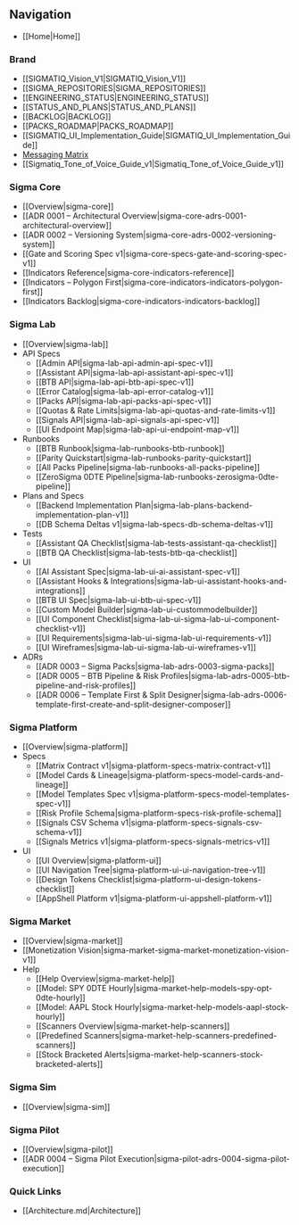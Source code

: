 ## Navigation

- [[Home|Home]]

### Brand
- [[SIGMATIQ_Vision_V1|SIGMATIQ_Vision_V1]]
- [[SIGMA_REPOSITORIES|SIGMA_REPOSITORIES]]
- [[ENGINEERING_STATUS|ENGINEERING_STATUS]]
- [[STATUS_AND_PLANS|STATUS_AND_PLANS]]
- [[BACKLOG|BACKLOG]]
- [[PACKS_ROADMAP|PACKS_ROADMAP]]
- [[SIGMATIQ_UI_Implementation_Guide|SIGMATIQ_UI_Implementation_Guide]]
- [Messaging Matrix](Sigmatiq_Messaging_Matrix_v1.xlsx)
- [[Sigmatiq_Tone_of_Voice_Guide_v1|Sigmatiq_Tone_of_Voice_Guide_v1]]

### Sigma Core
- [[Overview|sigma-core]]
- [[ADR 0001 – Architectural Overview|sigma-core-adrs-0001-architectural-overview]]
- [[ADR 0002 – Versioning System|sigma-core-adrs-0002-versioning-system]]
- [[Gate and Scoring Spec v1|sigma-core-specs-gate-and-scoring-spec-v1]]
- [[Indicators Reference|sigma-core-indicators-reference]]
- [[Indicators – Polygon First|sigma-core-indicators-indicators-polygon-first]]
- [[Indicators Backlog|sigma-core-indicators-indicators-backlog]]

### Sigma Lab
- [[Overview|sigma-lab]]
- API Specs
  - [[Admin API|sigma-lab-api-admin-api-spec-v1]]
  - [[Assistant API|sigma-lab-api-assistant-api-spec-v1]]
  - [[BTB API|sigma-lab-api-btb-api-spec-v1]]
  - [[Error Catalog|sigma-lab-api-error-catalog-v1]]
  - [[Packs API|sigma-lab-api-packs-api-spec-v1]]
  - [[Quotas & Rate Limits|sigma-lab-api-quotas-and-rate-limits-v1]]
  - [[Signals API|sigma-lab-api-signals-api-spec-v1]]
  - [[UI Endpoint Map|sigma-lab-api-ui-endpoint-map-v1]]
- Runbooks
  - [[BTB Runbook|sigma-lab-runbooks-btb-runbook]]
  - [[Parity Quickstart|sigma-lab-runbooks-parity-quickstart]]
  - [[All Packs Pipeline|sigma-lab-runbooks-all-packs-pipeline]]
  - [[ZeroSigma 0DTE Pipeline|sigma-lab-runbooks-zerosigma-0dte-pipeline]]
- Plans and Specs
  - [[Backend Implementation Plan|sigma-lab-plans-backend-implementation-plan-v1]]
  - [[DB Schema Deltas v1|sigma-lab-specs-db-schema-deltas-v1]]
- Tests
  - [[Assistant QA Checklist|sigma-lab-tests-assistant-qa-checklist]]
  - [[BTB QA Checklist|sigma-lab-tests-btb-qa-checklist]]
- UI
  - [[AI Assistant Spec|sigma-lab-ui-ai-assistant-spec-v1]]
  - [[Assistant Hooks & Integrations|sigma-lab-ui-assistant-hooks-and-integrations]]
  - [[BTB UI Spec|sigma-lab-ui-btb-ui-spec-v1]]
  - [[Custom Model Builder|sigma-lab-ui-custommodelbuilder]]
  - [[UI Component Checklist|sigma-lab-ui-sigma-lab-ui-component-checklist-v1]]
  - [[UI Requirements|sigma-lab-ui-sigma-lab-ui-requirements-v1]]
  - [[UI Wireframes|sigma-lab-ui-sigma-lab-ui-wireframes-v1]]
- ADRs
  - [[ADR 0003 – Sigma Packs|sigma-lab-adrs-0003-sigma-packs]]
  - [[ADR 0005 – BTB Pipeline & Risk Profiles|sigma-lab-adrs-0005-btb-pipeline-and-risk-profiles]]
  - [[ADR 0006 – Template First & Split Designer|sigma-lab-adrs-0006-template-first-create-and-split-designer-composer]]

### Sigma Platform
- [[Overview|sigma-platform]]
- Specs
  - [[Matrix Contract v1|sigma-platform-specs-matrix-contract-v1]]
  - [[Model Cards & Lineage|sigma-platform-specs-model-cards-and-lineage]]
  - [[Model Templates Spec v1|sigma-platform-specs-model-templates-spec-v1]]
  - [[Risk Profile Schema|sigma-platform-specs-risk-profile-schema]]
  - [[Signals CSV Schema v1|sigma-platform-specs-signals-csv-schema-v1]]
  - [[Signals Metrics v1|sigma-platform-specs-signals-metrics-v1]]
- UI
  - [[UI Overview|sigma-platform-ui]]
  - [[UI Navigation Tree|sigma-platform-ui-ui-navigation-tree-v1]]
  - [[Design Tokens Checklist|sigma-platform-ui-design-tokens-checklist]]
  - [[AppShell Platform v1|sigma-platform-ui-appshell-platform-v1]]

### Sigma Market
- [[Overview|sigma-market]]
- [[Monetization Vision|sigma-market-sigma-market-monetization-vision-v1]]
- Help
  - [[Help Overview|sigma-market-help]]
  - [[Model: SPY 0DTE Hourly|sigma-market-help-models-spy-opt-0dte-hourly]]
  - [[Model: AAPL Stock Hourly|sigma-market-help-models-aapl-stock-hourly]]
  - [[Scanners Overview|sigma-market-help-scanners]]
  - [[Predefined Scanners|sigma-market-help-scanners-predefined-scanners]]
  - [[Stock Bracketed Alerts|sigma-market-help-scanners-stock-bracketed-alerts]]

### Sigma Sim
- [[Overview|sigma-sim]]

### Sigma Pilot
- [[Overview|sigma-pilot]]
- [[ADR 0004 – Sigma Pilot Execution|sigma-pilot-adrs-0004-sigma-pilot-execution]]

### Quick Links
- [[Architecture.md|Architecture]]
